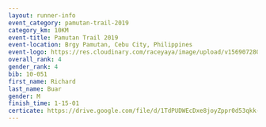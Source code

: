 ```yaml
---
layout: runner-info 
event_category: pamutan-trail-2019 
category_km: 10KM 
event-title: Pamutan Trail 2019 
event-location: Brgy Pamutan, Cebu City, Philippines 
event-logo: https://res.cloudinary.com/raceyaya/image/upload/v1569072806/logo/pamutan-trail_d8abrj.jpg 
overall_rank: 4
gender_rank: 4
bib: 10-051
first_name: Richard
last_name: Buar
gender: M
finish_time: 1-15-01
certicate: https://drive.google.com/file/d/1TdPUDWEcDxe8joyZppr0d53qkk-IWQWX/view?usp=sharing
---
```

